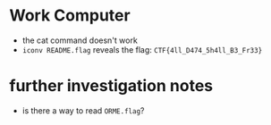 # Work Computer

- the cat command doesn't work
- `iconv README.flag` reveals the flag:
```CTF{4ll_D474_5h4ll_B3_Fr33}```
# further investigation notes
- is there a way to read `ORME.flag`?